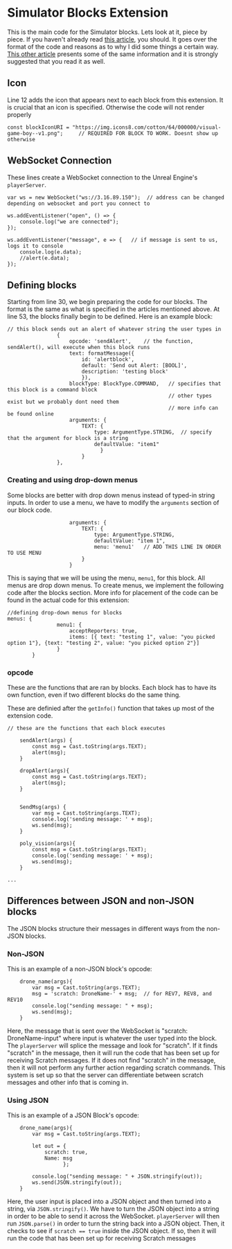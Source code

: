 # Simulator Blocks Extension

This is the main code for the Simulator blocks. Lets look at it, piece by piece. If you haven't already read [this article](https://medium.com/@hiroyuki.osaki/how-to-develop-your-own-block-for-scratch-3-0-1b5892026421), you should. It goes over the format of the code and reasons as to why I did some things a certain way. [This other article](https://github.com/LLK/scratch-vm/blob/develop/docs/extensions.md) presents some of the same information and it is strongly suggested that you read it as well.

## Icon 
Line 12 adds the icon that appears next to each block from this extension. It is crucial that an icon is specified. Otherwise the code will not render properly

```
const blockIconURI = "https://img.icons8.com/cotton/64/000000/visual-game-boy--v1.png";     // REQUIRED FOR BLOCK TO WORK. Doesnt show up otherwise
```

## WebSocket Connection
These lines create a WebSocket connection to the Unreal Engine's `playerServer`. 

```
var ws = new WebSocket("ws://3.16.89.150");  // address can be changed depending on websocket and port you connect to

ws.addEventListener("open", () => {
    console.log("we are connected");
});

ws.addEventListener("message", e => {   // if message is sent to us, logs it to console
    console.log(e.data);
    //alert(e.data);
});
```

## Defining blocks

Starting from line 30, we begin preparing the code for our blocks. The format is the same as what is specified in the articles mentioned above.
At line 53, the blocks finally begin to be defined. Here is an example block:

```
// this block sends out an alert of whatever string the user types in
                {
                    opcode: 'sendAlert',    // the function, sendAlert(), will execute when this block runs
                    text: formatMessage({
                        id: 'alertblock',
                        default: 'Send out Alert: [BOOL]',
                        description: 'testing block'
                        }),
                    blockType: BlockType.COMMAND,   // specifies that this block is a command block
                                                    // other types exist but we probably dont need them
                                                    // more info can be found online
                    arguments: {
                        TEXT: {
                            type: ArgumentType.STRING,  // specify that the argument for block is a string
                            defaultValue: "item1"
                              }       
                        }
                },
```

### Creating and using drop-down menus

Some blocks are better with drop down menus instead of typed-in string inputs. In order to use a menu, we have to modify the `arguments` section of our block code.

```
                    arguments: {
                        TEXT: {
                            type: ArgumentType.STRING,
                            defaultValue: "item 1",
                            menu: 'menu1'   // ADD THIS LINE IN ORDER TO USE MENU
                        }
                    }
```
This is saying that we will be using the menu, `menu1`, for this block. All menus are drop down menus. To create menus, we implement the following code after the blocks section. More info for placement of the code can be found in the actual code for this extension:

```
//defining drop-down menus for blocks
menus: {
                menu1: {
                    acceptReporters: true,
                    items: [{ text: "testing 1", value: "you picked option 1"}, {text: "testing 2", value: "you picked option 2"}]
                }
        }
```

### opcode

These are the functions that are ran by blocks. Each block has to have its own function, even if two different blocks do the same thing.

These are definied after the `getInfo()` function that takes up most of the extension code.

```
// these are the functions that each block executes
    
    sendAlert(args) {
        const msg = Cast.toString(args.TEXT);
        alert(msg);
    }
    
    dropAlert(args){
        const msg = Cast.toString(args.TEXT);
        alert(msg);
    }
    
    
    SendMsg(args) {
        var msg = Cast.toString(args.TEXT);
        console.log('sending message: ' + msg);
        ws.send(msg);
    }

    poly_vision(args){
        const msg = Cast.toString(args.TEXT);
        console.log('sending message: ' + msg);
        ws.send(msg);
    }
    
...    
```

## Differences between JSON and non-JSON blocks
The JSON blocks structure their messages in different ways from the non-JSON blocks.

### Non-JSON
This is an example of a non-JSON block's opcode:

```
    drone_name(args){
        var msg = Cast.toString(args.TEXT);
        msg = 'scratch: DroneName-' + msg;  // for REV7, REV8, and REV10    
        console.log("sending message: " + msg);
        ws.send(msg);
    }
```
Here, the message that is sent over the WebSocket is "scratch: DroneName-input" where input is whatever the user typed into the block. The `playerServer` will splice the message and look for "scratch". If it finds "scratch" in the message, then it will run the code that has been set up for receiving Scratch messages. If it does not find "scratch" in the message, then it will not perform any further action regarding scratch commands. This system is set up so that the server can differentiate between scratch messages and other info that is coming in.

### Using JSON

This is an example of a JSON Block's opcode:
```
    drone_name(args){
        var msg = Cast.toString(args.TEXT);

        let out = {
            scratch: true,
            Name: msg         
                  };

        console.log("sending message: " + JSON.stringify(out));
        ws.send(JSON.stringify(out));
    }
```

Here, the user input is placed into a JSON object and then turned into a string, via `JSON.stringify()`. We have to turn the JSON object into a string in order to be able to send it across the WebSocket. `playerServer` will then run `JSON.parse()` in order to turn the string back into a JSON object. Then, it checks to see if `scratch == true` inside the JSON object. If so, then it will run the code that has been set up for receiving Scratch messages

